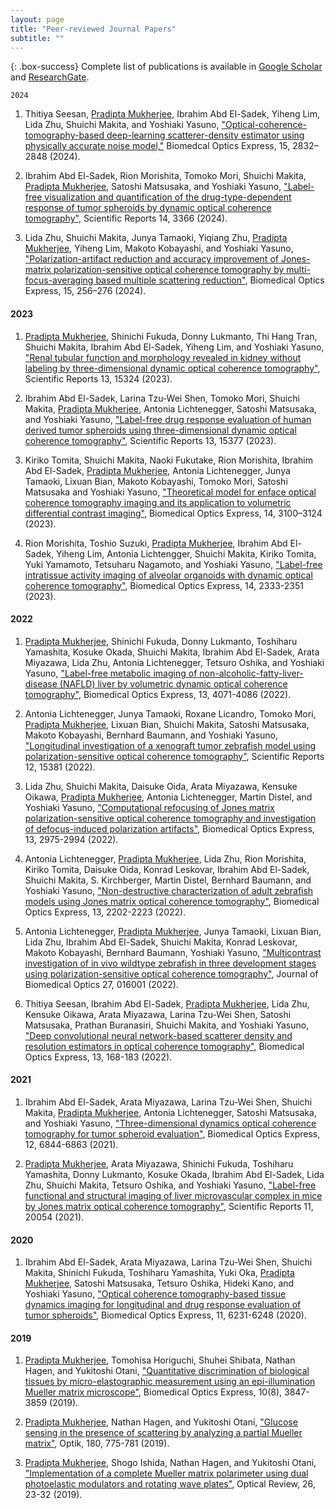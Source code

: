 ```yaml
---
layout: page
title: "Peer-reviewed Journal Papers"
subtitle: ""
---
```


{: .box-success}
Complete list of publications is available in [Google Scholar](https://scholar.google.co.jp/citations?hl=en&user=MUwLzbEAAAAJ&view_op=list_works) and [ResearchGate](https://www.researchgate.net/profile/Pradipta-Mukherjee/research).

~~~
2024
~~~

1.  Thitiya Seesan, <u>Pradipta Mukherjee</u>, Ibrahim Abd El-Sadek, Yiheng Lim, Lida Zhu, Shuichi Makita, and Yoshiaki Yasuno, ["Optical-coherence-tomography-based deep-learning scatterer-density estimator using physically accurate noise model,"](https://opg.optica.org/boe/abstract.cfm?uri=boe-15-5-2832) Biomedcal Optics Express, 15, 2832–2848 (2024).


2. Ibrahim Abd El-Sadek, Rion Morishita, Tomoko Mori, Shuichi Makita, <u>Pradipta Mukherjee</u>, Satoshi Matsusaka, and Yoshiaki Yasuno, ["Label-free visualization and quantification of the drug-type-dependent response of tumor spheroids by dynamic optical coherence tomography"](https://www.nature.com/articles/s41598-024-53171-4), Scientific Reports 14, 3366 (2024).

3. Lida Zhu, Shuichi Makita, Junya Tamaoki, Yiqiang Zhu, <u>Pradipta Mukherjee</u>, Yiheng Lim, Makoto Kobayashi, and Yoshiaki Yasuno, ["Polarization-artifact reduction and accuracy improvement of Jones-matrix polarization-sensitive optical coherence tomography by multi-focus-averaging based multiple scattering reduction"](https://opg.optica.org/boe/abstract.cfm?uri=boe-15-1-256), Biomedical Optics Express, 15, 256–276 (2024).

#### 2023

1. <u>Pradipta Mukherjee</u>, Shinichi Fukuda, Donny Lukmanto, Thi Hang Tran, Shuichi Makita, Ibrahim Abd El-Sadek, Yiheng Lim, and Yoshiaki Yasuno, ["Renal tubular function and morphology revealed in kidney without labeling by three-dimensional dynamic optical coherence tomography"](https://www.nature.com/articles/s41598-023-42559-3), Scientific Reports 13, 15324 (2023).

2. Ibrahim Abd El-Sadek, Larina Tzu-Wei Shen, Tomoko Mori, Shuichi Makita, <u>Pradipta Mukherjee</u>, Antonia Lichtenegger, Satoshi Matsusaka, and Yoshiaki Yasuno, ["Label-free drug response evaluation of human derived tumor spheroids using three-dimensional dynamic optical coherence tomography"](https://www.nature.com/articles/s41598-023-41846-3), Scientific Reports 13, 15377 (2023).

3. Kiriko Tomita, Shuichi Makita, Naoki Fukutake, Rion Morishita, Ibrahim Abd El-Sadek, <u>Pradipta Mukherjee</u>, Antonia Lichtenegger, Junya Tamaoki, Lixuan Bian, Makoto Kobayashi, Tomoko Mori, Satoshi Matsusaka and Yoshiaki Yasuno, ["Theoretical model for enface optical coherence tomography imaging and its application to volumetric differential contrast imaging"](https://opg.optica.org/boe/abstract.cfm?uri=boe-14-7-3100), Biomedical Optics Express, 14, 3100–3124 (2023).

4. Rion Morishita, Toshio Suzuki, <u>Pradipta Mukherjee</u>, Ibrahim Abd El-Sadek,  Yiheng Lim, Antonia Lichtengger, Shuichi Makita, Kiriko Tomita, Yuki Yamamoto, Tetsuharu Nagamoto, and Yoshiaki Yasuno, ["Label-free intratissue activity imaging of alveolar organoids with dynamic optical coherence tomography"](https://opg.optica.org/boe/abstract.cfm?uri=boe-14-5-2333), Biomedical Optics Express, 14, 2333-2351 (2023).

#### 2022

1. <u>Pradipta Mukherjee</u>, Shinichi Fukuda, Donny Lukmanto, Toshiharu Yamashita, Kosuke Okada, Shuichi Makita, Ibrahim Abd El-Sadek, Arata Miyazawa, Lida Zhu, Antonia Lichtenegger, Tetsuro Oshika, and Yoshiaki Yasuno, ["Label-free metabolic imaging of non-alcoholic-fatty-liver-disease (NAFLD) liver by volumetric dynamic optical coherence tomography"](https://opg.optica.org/boe/abstract.cfm?uri=boe-13-7-4071), Biomedical Optics Express, 13, 4071-4086 (2022).

2. Antonia Lichtenegger, Junya Tamaoki, Roxane Licandro, Tomoko Mori, <u>Pradipta Mukherjee</u>, Lixuan Bian, Shuichi Makita, Satoshi Matsusaka, Makoto Kobayashi, Bernhard Baumann, and Yoshiaki Yasuno, ["Longitudinal investigation of a xenograft tumor zebrafish model using polarization-sensitive optical coherence tomography"](https://www.nature.com/articles/s41598-022-19483-z), Scientific Reports 12, 15381 (2022).

3. Lida Zhu, Shuichi Makita, Daisuke Oida, Arata Miyazawa, Kensuke Oikawa, <u>Pradipta Mukherjee</u>, Antonia Lichtenegger, Martin Distel, and Yoshiaki Yasuno, ["Computational refocusing of Jones matrix polarization-sensitive optical coherence tomography and investigation of defocus-induced polarization artifacts"](https://opg.optica.org/boe/abstract.cfm?uri=boe-13-5-2975), Biomedical Optics Express, 13, 2975-2994 (2022).

4. Antonia Lichtenegger, <u>Pradipta Mukherjee</u>, Lida Zhu, Rion Morishita, Kiriko Tomita, Daisuke Oida,  Konrad Leskovar, Ibrahim Abd El-Sadek, Shuichi Makita, S. Kirchberger, Martin Distel, Bernhard Baumann, and Yoshiaki Yasuno, ["Non-destructive characterization of adult zebrafish models using Jones matrix optical coherence tomography"](https://opg.optica.org/boe/abstract.cfm?uri=boe-13-4-2202), Biomedical Optics Express, 13, 2202-2223 (2022).

5. Antonia Lichtenegger, <u>Pradipta Mukherjee</u>, Junya Tamaoki, Lixuan Bian, Lida Zhu, Ibrahim Abd El-Sadek, Shuichi Makita, Konrad Leskovar, Makoto Kobayashi, Bernhard Baumann, Yoshiaki Yasuno, ["Multicontrast investigation of in vivo wildtype zebrafish in three development stages using polarization-sensitive optical coherence tomography"](https://www.spiedigitallibrary.org/journals/journal-of-biomedical-optics/volume-27/issue-1/016001/Multicontrast-investigation-of-in-vivo-wildtype-zebrafish-in-three-development/10.1117/1.JBO.27.1.016001.full), Journal of Biomedical Optics 27, 016001 (2022).

6. Thitiya Seesan, Ibrahim Abd El-Sadek, <u>Pradipta Mukherjee</u>, Lida Zhu, Kensuke Oikawa, Arata Miyazawa, Larina Tzu-Wei Shen, Satoshi Matsusaka, Prathan Buranasiri, Shuichi Makita, and Yoshiaki Yasuno, ["Deep convolutional neural network-based scatterer density and resolution estimators in optical coherence tomography"](https://www.osapublishing.org/boe/abstract.cfm?uri=boe-13-1-168), Biomedical Optics Express, 13, 168-183 (2022).

#### 2021

1. Ibrahim Abd El-Sadek, Arata Miyazawa, Larina Tzu-Wei Shen, Shuichi Makita, <u>Pradipta Mukherjee</u>, Antonia Lichtenegger, Satoshi Matsusaka, and Yoshiaki Yasuno, ["Three-dimensional dynamics optical coherence tomography for tumor spheroid evaluation"](https://www.osapublishing.org/boe/abstract.cfm?uri=boe-12-11-6844), Biomedical Optics Express, 12, 6844-6863 (2021).


2. <u>Pradipta Mukherjee</u>, Arata Miyazawa, Shinichi Fukuda, Toshiharu Yamashita, Donny Lukmanto, Kosuke Okada, Ibrahim Abd El-Sadek, Lida Zhu, Shuichi Makita, Tetsuro Oshika, and Yoshiaki Yasuno, ["Label-free functional and structural imaging of liver microvascular complex in mice by Jones matrix optical coherence tomography"](https://www.nature.com/articles/s41598-021-98909-6), Scientific Reports 11, 20054 (2021).

#### 2020

1. Ibrahim Abd El-Sadek, Arata Miyazawa, Larina Tzu-Wei Shen, Shuichi Makita, Shinichi Fukuda, Toshiharu Yamashita, Yuki Oka, <u>Pradipta Mukherjee</u>, Satoshi Matsusaka, Tetsuro Oshika, Hideki Kano, and Yoshiaki Yasuno, ["Optical coherence tomography-based tissue dynamics imaging for longitudinal and drug response evaluation of tumor spheroids"](https://www.osapublishing.org/boe/abstract.cfm?uri=boe-11-11-6231), Biomedical Optics Express, 11, 6231-6248 (2020). 

#### 2019

1. <u>Pradipta Mukherjee</u>, Tomohisa Horiguchi, Shuhei Shibata, Nathan Hagen, and Yukitoshi Otani, ["Quantitative discrimination of biological tissues by micro-elastographic measurement using an epi-illumination Mueller matrix microscope"](https://www.osapublishing.org/abstract.cfm?URI=boe-10-8-3847), Biomedical Optics Express, 10(8), 3847-3859 (2019).

2. <u>Pradipta Mukherjee</u>, Nathan Hagen, and Yukitoshi Otani, ["Glucose sensing in the presence of scattering by analyzing a partial Mueller matrix"](https://linkinghub.elsevier.com/retrieve/pii/S0030402618319132), Optik, 180, 775-781 (2019).

3. <u>Pradipta Mukherjee</u>, Shogo Ishida, Nathan Hagen, and Yukitoshi Otani, ["Implementation of a complete Mueller matrix polarimeter using dual photoelastic modulators and rotating wave plates"](http://link.springer.com/10.1007/s10043-018-0475-7), Optical Review, 26, 23-32 (2019).
